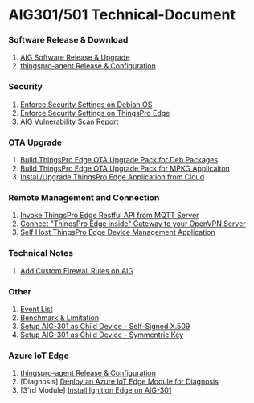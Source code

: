 # AIG301/501 Technical-Document

### Software Release & Download

1. [AIG Software Release & Upgrade](./documents/AIG%20Software%20Upgrade.md) 
2. [thingspro-agent Release & Configuration](./documents/thingspro-agent%20Release%20&%20Configuration.md)

### Security

1. [Enforce Security Settings on Debian OS](./documents/Enforce%20Security%20Settings%20on%20Debian%20OS.md)
2. [Enforce Security Settings on ThingsPro Edge](./documents/Enforce%20Security%20Settings%20on%20ThingsPro%20Edge.md)
3. [AIG Vulnerability Scan Report](./documents/AIG_Vulnerability_Scan_Report.md)

### OTA Upgrade
1. [Build ThingsPro Edge OTA Upgrade Pack for Deb Packages](./documents/Build%20ThingsPro%20Edge%20OTA%20Upgrade%20Pack%20for%20Deb%20Packages.md)
2. [Build ThingsPro Edge OTA Upgrade Pack for MPKG Applicaiton](./documents/Build%20ThingsPro%20Edge%20OTA%20Upgrade%20Pack%20for%20MPKG%20application.md)
3. [Install/Upgrade ThingsPro Edge Application from Cloud](./documents/Install-Upgrade%20ThingsPro%20Edge%20Application%20from%20Cloud.md)

### Remote Management and Connection
1. [Invoke ThingsPro Edge Restful API from MQTT Server](./documents/Invoke%20ThingsPro%20Edge%20Restful%20API%20from%20MQTT%20Server.md)
2. [Connect "ThingsPro Edge inside" Gateway to your OpenVPN Server](./documents/Connect%20ThingsPro%20Edge%20inside%20Gateway%20to%20your%20OpenVPN%20Server.md)
3. [Self Host ThingsPro Edge Device Management Application](./documents/TPEDM-guide.md)

### Technical Notes
1. [Add Custom Firewall Rules on AIG](./documents/Add-Custom-Firewall-Rules-on-AIG.md)

### Other
1. [Event List](./documents/TPE2-EventList.md) 
2. [Benchmark & Limitation](./documents/TPE2-Benchmark_Limitation.md) 
3. [Setup AIG-301 as Child Device - Self-Signed X.509](./documents/Setup%20AIG-301%20as%20Child%20Device%20-%20Self-Sign%20X.509.md)
4. [Setup AIG-301 as Child Device - Symmentric Key](./documents/Setup%20AIG-301%20as%20Child%20Device%20-%20Symmetric%20Key.md)

### Azure IoT Edge
1. [thingspro-agent Release & Configuration](./documents/thingspro-agent%20Release%20&%20Configuration.md)
2. [Diagnosis] [Deploy an Azure IoT Edge Module for Diagnosis](./documents/Diagnosis%20Azure%20IoT%20Edge%20Module.md)
3. [3'rd Module] [Install Ignition Edge on AIG-301](./documents/Install%20Ignition%20Edge%20on%20AIG-301.md)
